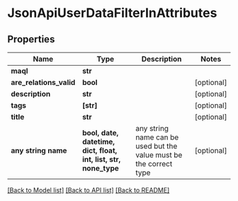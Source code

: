 # JsonApiUserDataFilterInAttributes


## Properties
Name | Type | Description | Notes
------------ | ------------- | ------------- | -------------
**maql** | **str** |  | 
**are_relations_valid** | **bool** |  | [optional] 
**description** | **str** |  | [optional] 
**tags** | **[str]** |  | [optional] 
**title** | **str** |  | [optional] 
**any string name** | **bool, date, datetime, dict, float, int, list, str, none_type** | any string name can be used but the value must be the correct type | [optional]

[[Back to Model list]](../README.md#documentation-for-models) [[Back to API list]](../README.md#documentation-for-api-endpoints) [[Back to README]](../README.md)


